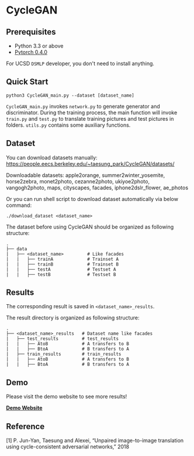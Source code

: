 # CycleGAN

## Prerequisites
- Python 3.3 or above
- [Pytorch 0.4.0](torch.org)

For UCSD `DSMLP` developer, you don't need to install anything.

## Quick Start

`python3 CycleGAN_main.py --dataset [dataset_name]`

`CycleGAN_main.py` invokes `network.py` to generate generator and discriminator. During the training process, the main function will invoke `train.py` and `test.py` to translate training pictures and test pictures in folders. `utils.py` contains some auxiliary functions.

## Dataset

You can download datasets manually: https://people.eecs.berkeley.edu/~taesung_park/CycleGAN/datasets/

Downloadable datasets: apple2orange, summer2winter_yosemite, horse2zebra, monet2photo, cezanne2photo, ukiyoe2photo, vangogh2photo, maps, cityscapes, facades, iphone2dslr_flower, ae_photos

Or you can run shell script to download dataset automatically via below command:

`./download_dataset <dataset_name>`

The dataset before using CycleGAN should be organized as following structure:

```
.
├── data                   
|   ├── <dataset_name>         # Like facades
|   |   ├── trainA             # Trainset A
|   |   ├── trainB             # Trainset B
|   |   ├── testA              # Testset A
|   |   ├── testB              # Testset B
```

## Results

The corresponding result is saved in `<dataset_name>_results`.

The result directory is organized as following structure:

```
.
├── <dataset_name>_results   # Dataset name like facades              
|   ├── test_results         # test_results
|   |   ├── AtoB             # A transfers to B
|   |   ├── BtoA             # B transfers to A
|   ├── train_results        # train_results
|   |   ├── AtoB             # A transfers to B
|   |   ├── BtoA             # B transfers to A
```

## Demo

Please visit the demo website to see more results!

**[Demo Website](https://sites.google.com/view/ece285-styletransfer/%E9%A6%96%E9%A1%B5?authuser=1)**


## Reference

[1] P. Jun-Yan, Taesung and Alexei, “Unpaired image-to-image translation using cycle-consistent
adversarial networks,” 2018
